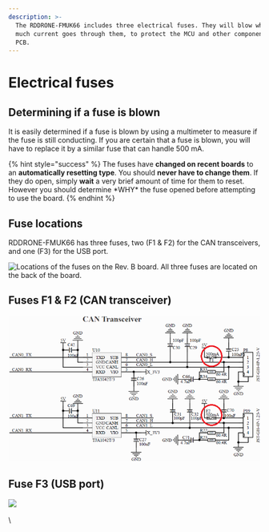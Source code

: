 ```yaml
---
description: >-
  The RDDRONE-FMUK66 includes three electrical fuses. They will blow when too
  much current goes through them, to protect the MCU and other components on the
  PCB.
---
```


# Electrical fuses

## Determining if a fuse is blown

It is easily determined if a fuse is blown by using a multimeter to measure if the fuse is still conducting. If you are certain that a fuse is blown, you will have to replace it by a similar fuse that can handle 500 mA.

{% hint style="success" %}
The fuses have **changed on recent boards** to an **automatically resetting type**. You should **never have to change them**. If they do open, simply **wait** a very brief amount of time for them to reset. However you should determine \*WHY\* the fuse opened before attempting to use the board.&#x20;
{% endhint %}

## Fuse locations

RDDRONE-FMUK66 has three fuses, two (F1 & F2) for the CAN transceivers, and one (F3) for the USB port.

![Locations of the fuses on the Rev. B board. All three fuses are located on the back of the board.](<../.gitbook/assets/nxphlite-back-fuses (1).jpg>)

## Fuses F1 & F2 (CAN transceiver)

![](<../.gitbook/assets/CAN-fuse (3).png>)

## Fuse F3 (USB port)

![](<../.gitbook/assets/usb-fuse (1).png>)

\


